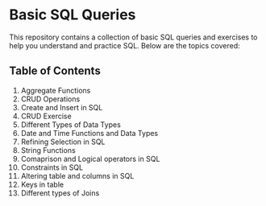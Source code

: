 # Basic SQL Queries

This repository contains a collection of basic SQL queries and exercises to help you understand and practice SQL. Below are the topics covered:

## Table of Contents
1. Aggregate Functions
2. CRUD Operations
3. Create and Insert in SQL
4. CRUD Exercise
5. Different Types of Data Types
6. Date and Time Functions and Data Types
7. Refining Selection in SQL
8. String Functions
9. Comaprison and Logical operators in SQL
10. Constraints in SQL
11. Altering table and columns in SQL
12. Keys in table
13. Different types of Joins
